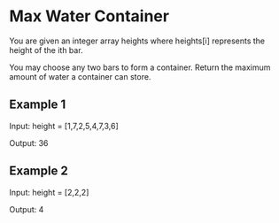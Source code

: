 # Max Water Container

You are given an integer array heights where heights[i] represents the height
of the ith bar.

You may choose any two bars to form a container. Return the maximum amount of
water a container can store.

## Example 1

Input: height = [1,7,2,5,4,7,3,6]

Output: 36

## Example 2

Input: height = [2,2,2]

Output: 4
